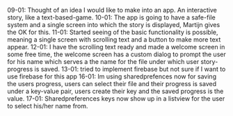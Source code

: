 09-01: Thought of an idea I would like to make into an app. An interactive story, like a text-based-game.
10-01: The app is going to have a safe-file system and a single screen into which the story is displayed, Martijn gives the OK for this.
11-01: Started seeing of the basic functionality is possible, meaning a single screen with scrolling text and a button to make more text appear.
12-01: I have the scrolling text ready and made a welcome screen in some free time, the welcome screen has a custom dialog to prompt the user for his name which serves a the name for the file under which user story-progress is saved.
13-01: tried to implement firebase but not sure if I want to use firebase for this app
16-01: Im using sharedprefences now for saving the users progress, users can select their file and their progress is saved under a key-value pair, users create their key and the saved progress is the value.
17-01: Sharedpreferences keys now show up in a listview for the user to select his/her name from.
